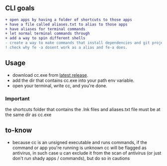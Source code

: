 ## CLI goals  
```diff
+ open apps by having a folder of shortcuts to those apps
+ have a file called aliases.txt to alias to those apps
+ have aliases for terminal commands
+ let normal terminal commands through
+ add a way to spin different shells
- create a way to make commands that install dependencies and git projects
! check why fe -a dosent work as a alias and fe-a does.  
```
## Usage  
* download cc.exe from [latest release](https://github.com/Skardyy/cc/releases/latest).  
* add the dir that contains cc.exe into your path env variable.  
* open your terminal, write cc, and you're done.  
### Important  
the shortcuts folder that contains the .lnk files and aliases.txt file must be at the same dir as cc.exe  
## to-know  
* because cc is an unsigned executable and runs commands, if the command or app you're running is unknown cc will be flagged as antivirus, in such case u can exclude it from the scan of antivirus (or just don't run shady apps / commands), but do so in cautions
